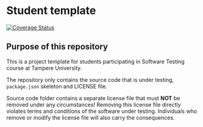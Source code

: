 # Student template

[![Coverage Status](https://coveralls.io/repos/github/Msonata/swtesting/badge.svg?branch=main)](https://coveralls.io/github/Msonata/swtesting?branch=main)

## Purpose of this repository

This is a project template for students participating in Software Testing course
at Tampere University.

The repository only contains the source code that is under testing, `package.json` skeleton
and LICENSE file.

Source code folder contains a separate license file that must **NOT** be removed under any circumstances!
Removing this license file directly violates terms and conditions of the software under testing.
Individuals who remove or modify the license file will also carry the consequences.
